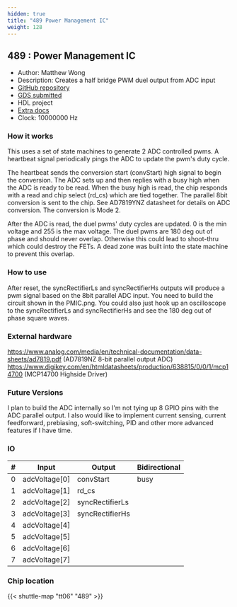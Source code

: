 ```yaml
---
hidden: true
title: "489 Power Management IC"
weight: 128
---
```


## 489 : Power Management IC

* Author: Matthew Wong
* Description: Creates a half bridge PWM duel output from ADC input
* [GitHub repository](https://github.com/wongmatthew73/tt06-mw-pmic)
* [GDS submitted](https://github.com/wongmatthew73/tt06-mw-pmic/actions/runs/8749048323)
* HDL project
* [Extra docs](None)
* Clock: 10000000 Hz

<!---

This file is used to generate your project datasheet. Please fill in the information below and delete any unused
sections.

You can also include images in this folder and reference them in the markdown. Each image must be less than
512 kb in size, and the combined size of all images must be less than 1 MB.
-->


### How it works

This uses a set of state machines to generate 2 ADC controlled pwms.
A heartbeat signal periodically pings the ADC to update the pwm's duty cycle.

The heartbeat sends the conversion start (convStart) high signal to begin the conversion. The ADC sets up
and then replies with a busy high when the ADC is ready to be read. When the busy high is read, the chip responds with a read and chip select
(rd_cs) which are tied together. The parallel 8bit conversion is sent to the chip. See AD7819YNZ datasheet for details on ADC conversion. The
conversion is Mode 2.

After the ADC is read, the duel pwms' duty cycles are updated. 0 is the min voltage and 255 is the max voltage. The duel pwms are 180 deg out of
phase and should never overlap. Otherwise this could lead to shoot-thru which could destroy the FETs. A dead zone was built into the state machine
to prevent this overlap.

### How to use

After reset, the syncRectifierLs and syncRectifierHs outputs will produce a pwm signal based on the 8bit parallel ADC input.
You need to build the circuit shown in the PMIC.png. You could also just hook up an oscilloscope to
the syncRectifierLs and syncRectifierHs and see the 180 deg out of phase square waves.

### External hardware

https://www.analog.com/media/en/technical-documentation/data-sheets/ad7819.pdf (AD7819NZ 8-bit parallel output ADC)
https://www.digikey.com/en/htmldatasheets/production/638815/0/0/1/mcp14700 (MCP14700 Highside Driver)

### Future Versions

I plan to build the ADC internally so I'm not tying up 8 GPIO pins with the ADC parallel output. I also would like to implement current sensing,
current feedforward, prebiasing, soft-switching, PID and other more advanced features if I have time.


### IO

| # | Input          | Output         | Bidirectional   |
| - | -------------- | -------------- | --------------- |
| 0 | adcVoltage[0] | convStart | busy |
| 1 | adcVoltage[1] | rd_cs |  |
| 2 | adcVoltage[2] | syncRectifierLs |  |
| 3 | adcVoltage[3] | syncRectifierHs |  |
| 4 | adcVoltage[4] |  |  |
| 5 | adcVoltage[5] |  |  |
| 6 | adcVoltage[6] |  |  |
| 7 | adcVoltage[7] |  |  |

### Chip location

{{< shuttle-map "tt06" "489" >}}
